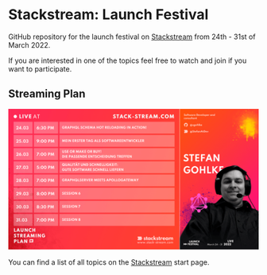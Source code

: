 # Stackstream: Launch Festival

GitHub repository for the launch festival on [Stackstream][1] from
24th - 31st of March 2022.

If you are interested in one of the topics feel free to watch and join if you want to participate.

## Streaming Plan

![](Stefan-Streamingplan.png)

You can find a list of all topics on the [Stackstream][1] start page.

[1]: https://stack-stream.com/